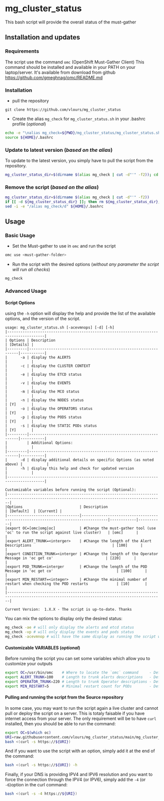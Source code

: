 # mg_cluster_status

This bash script will provide the overall status of the must-gather

## Installation and updates

### Requirements

The script use the command `omc` (OpenShift Must-Gather Client)
This command should be installed and available in your PATH on your laptop/server. It's available from download from github <https://github.com/gmeghnag/omc/README.md>

### Installation

* pull the repository

```text
git clone https://github.com/vlours/mg_cluster_status
```

* Create the alias `mg_check` for `mg_cluster_status.sh` in your .bashrc profile (_optional_)

```bash
echo -e "\nalias mg_check=${PWD}/mg_cluster_status/mg_cluster_status.sh" >> ${HOME}/.bashrc
source ${HOME}/.bashrc
```

### Update to latest version (_based on the alias_)

To update to the latest version, you simply have to pull the script from the repository.

```bash
mg_cluster_status_dir=$(dirname $(alias mg_check | cut -d"'" -f2)); cd ${mg_cluster_status_dir}; git pull origin main; cd -
```

### Remove the script (_based on the alias_)

```bash
mg_cluster_status_dir=$(dirname $(alias mg_check | cut -d"'" -f2))
if [[ -d ${mg_cluster_status_dir} ]]; then rm ${mg_cluster_status_dir}; fi
sed -i -e "/alias mg_check/d" ${HOME}/.bashrc
```

## Usage

### Basic Usage

* Set the Must-gather to use in `omc` and run the script

```bash
omc use <must-gather-folder>
```

* Run the script with the desired options (_without any parameter the script will run all checks_)

```bash
mg_check 
```

### Advanced Usage

#### Script Options

using the `-h` option will display the help and provide the list of the available options, and the version of the script.

```text
usage: mg_cluster_status.sh [-acevmnops] [-d] [-h]
|---------------------------------------------------------------------------------------|
| Options | Description                                                     | [Details] |
|---------|-----------------------------------------------------------------|-----------|
|      -a | display the ALERTS                                              |           |
|      -c | display the CLUSTER CONTEXT                                     |           |
|      -e | display the ETCD status                                         |           |
|      -v | display the EVENTS                                              |           |
|      -m | display the MCO status                                          |           |
|      -n | display the NODES status                                        | [Y]       |
|      -o | display the OPERATORS status                                    | [Y]       |
|      -p | display the PODS status                                         | [Y]       |
|      -s | display the STATIC PODs status                                  | [Y]       |
|---------|-----------------------------------------------------------------|-----------|
|         | Additional Options:                                             |           |
|---------|-----------------------------------------------------------------|-----------|
|      -d | display additional details on specific Options (as noted above) |           |
|      -h | display this help and check for updated version                 |           |
|---------------------------------------------------------------------------------------|

Customizable variables before running the script (Optional):
|---------------------------------------------------------------------------------------------------------------------------------------------|
|Options                          | Description                                                                      | [Default]  | [Current] |
|---------------------------------|----------------------------------------------------------------------------------|------------|-----------|
|export OC=[omc|omg|oc]           | #Change the must-gather tool (use 'oc' to run the script against live cluster)   | [omc]      |           |
|export ALERT_TRUNK=<interger>    | #Change the length of the Alert Descriptions                                     | [100]      |           |
|export CONDITION_TRUNK=<interger | #Change the length of the Operator Message in 'oc get co'                        | [220]      |           |
|export POD_TRUNK=<interger       | #Change the length of the POD Message in 'oc get co'                             | [100]      |           |
|export MIN_RESTART=<integer>     | #Change the minimal number of restart when checking the POD restarts             | [10]       |           |
|---------------------------------------------------------------------------------------------------------------------------------------------|

Current Version:  1.X.X - The script is up-to-date. Thanks
```

You can mix the options to display only the desired status:

```bash
mg_check -ae # will only display the alerts and etcd status
mg_check -vp # will only display the events and pods status
mg_check -acevmnop # will have the same display as running the script without options
```

#### Customizable VARIABLES (_optional_)

Before running the script you can set some variables which allow you to customize your outputs

```bash
export OC=/usr/bin/omc    # Where to locate the `omc` command     - Default: omc
export ALERT_TRUNK=100    # Length to trunk alerts descriptions   - Default: 100
export OPERATOR_TRUNK=220 # Length to trunk Operator descriptions - Default: 220
export MIN_RESTART=5      # Minimal restart count for PODs        - Default: 5
```

#### Pulling and running the script from the Source repository

In some case, you may want to run the script again a live cluster and cannot pull or deploy the script on a server.
This is totaly faisable if you have internet access from your server.
The only requirement will be to have `curl` installed, then you should be able to run the command:

```bash
export OC=$(which oc)                                                             #Set the OC variable to your `oc` command
URI=raw.githubusercontent.com/vlours/mg_cluster_status/main/mg_cluster_status.sh  #Ensure you are accessing the RAW version of the script
bash <(curl -s https://${URI})                                                    #This will pull the script from the Repo and execute it from memory.
```

And if you want to use the script with an option, simply add it at the end of the command:

```bash
bash <(curl -s https://${URI}) -h
```

Finally, if your DNS is providing IPV4 and IPV6 resolution and you want to force the connection through the IPV4 (or IPV6), simply add the `-4` (or `-6`)option in the curl command:

```bash
bash <(curl -s -4 https://${URI})
```
